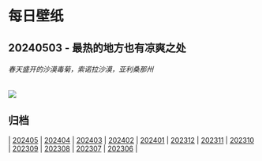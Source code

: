 # 每日壁纸

## 20240503 - 最热的地方也有凉爽之处

###### 春天盛开的沙漠毒菊，索诺拉沙漠，亚利桑那州

![](https://www.bing.com/th?id=OHR.SonoranSpring_ZH-CN9246678734_UHD.jpg)

## 归档

| [202405](/202405/README.md)
| [202404](/202404/README.md)
| [202403](/202403/README.md)
| [202402](/202402/README.md)
| [202401](/202401/README.md)
| [202312](/202312/README.md)
| [202311](/202311/README.md)
| [202310](/202310/README.md)
| [202309](/202309/README.md)
| [202308](/202308/README.md)
| [202307](/202307/README.md)
| [202306](/202306/README.md)
|